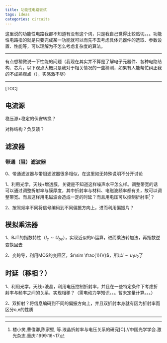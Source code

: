 ```yaml
---
title: 功能性电路尝试
tags: ideas
categories: circuits
---
```




这里说的功能性电路我都不知道有没有这个词，只是我自己觉得比较贴切。。。功能性电路指的就是只要完成某一功能就可以而先不去考虑具体元器件的选取、参数设置、性能等，可以理解为不怎么考虑复杂度的算法。

---

有点想稍微说一下性能的问题（我现在其实并不算是了解电子元器件、各种电路结构、芯片，以下观点大概只是我对于相关情况的一些猜测，如果有人能帮忙纠正我的不成熟观点（），实感激不尽）

----

[TOC]

## 电流源

稳压源+稳定的伏安转换？

对称结构？负反馈？

## 滤波器

### 带通（阻）滤波器

0、带通滤波器与带阻滤波器很多相似，在这里如无特殊说明不分开讨论

1、利用光学，天线+增透膜，关键是不知道这样噪声水平怎么样。调整带宽的话可以通过调整折射率与膜厚度，其中折射率与材料、电磁波频率都有关，故可以调整带宽。而且这样用电磁波会造成一定的时延？而且用电压可以控制折射率[^1]？

2、按照频率不同将信号编码到不同偏振方向上，进而利用偏振片？

## 模拟乘法器

1、BJT的指数特性（$I_c\sim U_{be}$），实现近似的ln运算，进而乘法转加法，再指数逆变换回去

2、变跨导，利用MOS的变阻区，$r\sim \frac{1}{V}$，所以$I\sim u_1u_2$了

## 时延（移相？）

1、利用光学，天线+液晶，利用电压控制折射率，并且在一些特定条件下考虑折射率与频率之间的关系，实现相移？（需电动力学知识。。。暂未定量计算。。。）

2、双折射？将信息编码到不同的偏振方向上，并且双折射本身就有因为折射率而区分o,e的性质

---

[^1]: 楼小笑,曹俊卿,陈家壁, 等.液晶折射率与电压关系的研究[C].//中国光学学会.激光杂志.重庆:1999:16~17